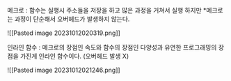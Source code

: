 
메크로 : 함수는 실행시 주소들을 저장을 하고 많은 과정을 거쳐서 실행 하지만 *메크로는 과정이 
단순해서 오버헤드가 발생하지 않는다.


![[Pasted image 20231012020319.png]]

인라인 함수 : 메크로의 장점인 속도와 함수의 장점인 다양성과 유연한 프로그래밍의 장점을 가진게 인라인 함수이다. (오버헤드 발생 X)

![[Pasted image 20231012021246.png]]
